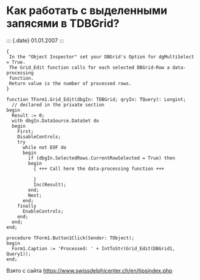 Как работать с выделенными запясями в TDBGrid?
==============================================

::: {.date}
01.01.2007
:::

    {
     In the "Object Inspector" set your DBGrid's Option for dgMultiSelect = True.
     The Grid_Edit function calls for each selected DBGrid-Row a data-processing
     function.
     Return value is the number of processed rows.
    }
     
    function TForm1.Grid_Edit(dbgIn: TDBGrid; qryIn: TQuery): Longint;
      // declared in the private section
    begin
      Result := 0;
      with dbgIn.DataSource.DataSet do
      begin
        First;
        DisableControls;
        try
          while not EOF do
          begin
            if (dbgIn.SelectedRows.CurrentRowSelected = True) then
            begin
              { +++ Call here the data-processing function +++
     
              }
              Inc(Result);
            end;
            Next;
          end;
        finally
          EnableControls;
        end;
      end;
    end;
     
    procedure TForm1.Button1Click(Sender: TObject);
    begin
      Form1.Caption := 'Processed: ' + IntToStr(Grid_Edit(DBGrid1, Query1));
    end;

Взято с сайта <https://www.swissdelphicenter.ch/en/tipsindex.php>
